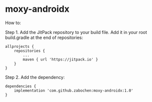 # moxy-androidx
How to:

Step 1. Add the JitPack repository to your build file.
Add it in your root build.gradle at the end of repositories:

    allprojects {
        repositories {
            ...
			maven { url 'https://jitpack.io' }
		}
	}
  
Step 2. Add the dependency:

	dependencies {
		implementation 'com.github.zabochen:moxy-androidx:1.0'
	}
